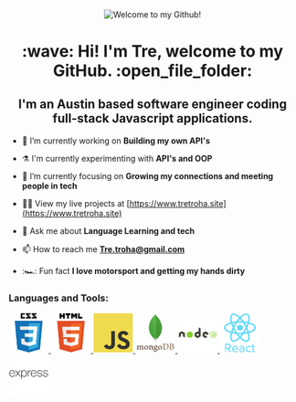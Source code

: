 <div align="center"><img src="[https://i.ibb.co/JvMNfPk/gnome-gif](https://www.google.com/url?sa=i&url=https%3A%2F%2Fgiphy.com%2Fexplore%2Fdrift-brothers&psig=AOvVaw0TjHahZh4YJgtVBUGXLPjU&ust=1667530196675000&source=images&cd=vfe&ved=0CAsQjRxqFwoTCKjgqZyAkfsCFQAAAAAdAAAAABAQ)" alt="Welcome to my Github!" align="center"></div>

<h1 align="center">:wave:  Hi! I'm Tre, welcome to my GitHub.  :open_file_folder:</h1>
<h2 align="center">I'm an Austin based software engineer coding full-stack Javascript applications.</h3>



- :construction: I’m currently working on **Building my own API's**

- :alembic: I'm currently experimenting with **API's and OOP**

- :dart: I’m currently focusing on **Growing my connections and meeting people in tech**

- :man_technologist: View my live projects at [https://www.tretroha.site](https://www.tretroha.site)

- 💬 Ask me about **Language Learning and tech**

- 📫 How to reach me **Tre.troha@gmail.com**

- :🏎️: Fun fact **I love motorsport and getting my hands dirty**

<h3 align="left">Languages and Tools:</h3>
<p align="left"> <a href="https://www.w3schools.com/css/" target="_blank"> <img src="https://raw.githubusercontent.com/devicons/devicon/master/icons/css3/css3-original-wordmark.svg" alt="css3" width="70" height="70"/> </a> <a href="https://www.w3.org/html/" target="_blank"> <img src="https://raw.githubusercontent.com/devicons/devicon/master/icons/html5/html5-original-wordmark.svg" alt="html5" width="70" height="70"/> </a> <a href="https://developer.mozilla.org/en-US/docs/Web/JavaScript" target="_blank"> <img src="https://raw.githubusercontent.com/devicons/devicon/master/icons/javascript/javascript-original.svg" alt="javascript" width="70" height="70"/> </a> <a href="https://www.mongodb.com/" target="_blank"> <img src="https://raw.githubusercontent.com/devicons/devicon/master/icons/mongodb/mongodb-original-wordmark.svg" alt="mongodb" width="70" height="70"/> </a> <a href="https://nodejs.org" target="_blank"> <img src="https://raw.githubusercontent.com/devicons/devicon/master/icons/nodejs/nodejs-original-wordmark.svg" alt="nodejs" width="70" height="70"/> </a> <a href="https://reactjs.org/" target="_blank"> <img src="https://raw.githubusercontent.com/devicons/devicon/master/icons/react/react-original-wordmark.svg" alt="react" width="70" height="70"/> </a> <a href="https://expressjs.com" target="_blank"> <img src="https://raw.githubusercontent.com/devicons/devicon/master/icons/express/express-original-wordmark.svg" alt="express" width="70" height="70"/> </a> </p>
